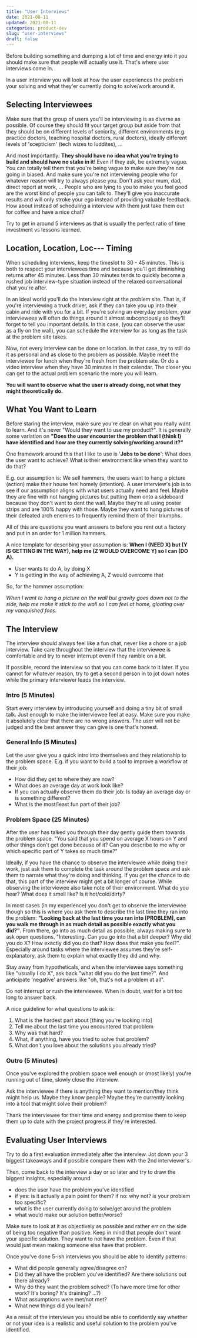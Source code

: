 ```yaml
---
title: "User Interviews"
date: 2021-08-11
updated: 2021-08-11
categories: product-dev
slug: "user-interviews"
draft: false
---
```


Before building something and dumping a lot of time and energy into it you should make sure that people will actually use it. That's where user interviews come in.

In a user interview you will look at how the user experiences the problem your solving and what they'er currently doing to solve/work around it.

## Selecting Interviewees

Make sure that the group of users you'll be interviewing is as diverse as possible. Of course they should fit your target group but aside from that they should be on different levels of seniority, different environments (e.g. practice doctors, teaching hospital doctors, rural doctors), ideally different levels of 'scepticism' (tech wizes to luddites), ...

And most importantly: __They should have no idea what you're trying to build and should have no stake in it__! Even if they ask, be extremely vague. You can totally tell them that you're being vague to make sure they're not going in biased. And make sure you're not interviewing people who for whatever reason will try to always please you. Don't ask your mum, dad, direct report at work, ... People who are lying to you to make you feel good are the worst kind of people you can talk to. They'll give you inaccurate results and will only stroke your ego instead of providing valuable feedback. How about instead of scheduling a interview with them just take them out for coffee and have a nice chat?

Try to get in around 5 interviews as that is usually the perfect ratio of time investment vs lessons learned.

## Location, Location, Loc--- Timing

When scheduling interviews, keep the timeslot to 30 - 45 minutes. This is both to respect your interviewees time and because you'll get diminishing returns after 45 minutes. Less than 30 minutes tends to quickly become a rushed job interview-type situation instead of the relaxed conversational chat you're after.

In an ideal world you'll do the interview right at the problem site. That is, if you're interviewing a truck driver, ask if they can take you up into their cabin and ride with you for a bit. If you're solving an everyday problem, your interviewees will often do things around it almost subconciously so they'll forget to tell you important details. In this case, (you can observe the user as a fly on the wall), you can schedule the interview for as long as the task at the problem site takes.

Now, not every interview can be done on location. In that case, try to still do it as personal and as close to the problem as possible. Maybe meet the interviewee for lunch when they're fresh from the problem site. Or do a video interview when they have 30 minutes in their calendar. The closer you can get to the actual problem scenario the more you will learn.

__You will want to observe what the user is already doing, not what they might theoretically do.__

## What You Want to Learn

Before staring the interview, make sure you're clear on what you really want to learn. And it's never "Would they want to use my product?". It is generally some variation on __"Does the user encounter the problem that I (think I) have identified and how are they currently solving/working around it?"__

One framework around this that I like to use is '__Jobs to be done__': What does the user want to achieve? What is their environment like when they want to do that?

E.g. our assumption is: We sell hammers, the users want to hang a picture (action) make their house feel homely (intention). A user interview's job is to see if our assumption aligns with what users actually need and feel. Maybe they are fine with not hanging pictures but putting them onto a sideboard because they don't want to dent the wall. Maybe they're all using poster strips and are 100% happy with those. Maybe they want to hang pictures of their defeated arch enemies to frequently remind them of their triumphs.

All of this are questions you want answers to before you rent out a factory and put in an order for 1 million hammers.

A nice template for describing your assumption is:
__When I (NEED X) but (Y IS GETTING IN THE WAY), help me (Z WOULD OVERCOME Y) so I can (DO A).__

  * User wants to do A, by doing X
  * Y is getting in the way of achieving A, Z would overcome that

So, for the hammer assumption:

_When I want to hang a picture on the wall but gravity goes down not to the side, help me make it stick to the wall so I can feel at home, gloating over my vanquished foes._


## The Interview

The interview should always feel like a fun chat, never like a chore or a job interview. Take care throughout the interview that the interviewee is comfortable and try to never interrupt even if they ramble on a bit.

If possible, record the interview so that you can come back to it later. If you cannot for whatever reason, try to get a second person in to jot down notes while the primary interviewer leads the interview.

### Intro (5 Minutes)

Start every interview by introducing yourself and doing a tiny bit of small talk. Just enough to make the interviewee feel at easy. Make sure you make it absolutely clear that there are no wrong answers. The user will not be judged and the best answer they can give is one that's honest.


### General Info (5 Minutes)

Let the user give you a quick intro into themselves and they relationship to the problem space. E.g. if you want to build a tool to improve a workflow at their job:
* How did they get to where they are now?
* What does an average day at work look like?
* If you can actually observe them do their job: Is today an average day or is something different?
* What is the most/least fun part of their job?

### Problem Space (25 Minutes)

After the user has talked you through their day gently guide them towards the problem space. "You said that you spend on average X hours on Y and other things don't get done because of it? Can you describe to me why or which specific part of Y takes so much time?" 

Ideally, if you have the chance to observe the interviewee while doing their work, just ask them to complete the task around the problem space and ask them to narrate what they're doing and thinking. If you get the chance to do that, this part of the interview might get a bit longer of course. While observing the interviewee also take note of their environment. What do you hear? What does it smell like? Is it hot/cold/dirty?

In most cases (in my experience) you don't get to observe the interviewee though so this is where you ask them to describe the last time they ran into the problem: __"Looking back at the last time you ran into [PROBLEM], can you walk me through in as much detail as possible exactly what you did?"__. From there, go into as much detail as possible, always making sure to ask open questions. "Interesting. Can you go into that a bit deeper? Why did you do X? How exactly did you do that? How does that make you feel?". Especially around tasks where the interviewee assumes they're self-explanatory, ask them to explain what exactly they did and why.

Stay away from hypotheticals, and when the interviewee says something like "usually I do X", ask back "what did you do the last time?". And anticipate 'negative' answers like "oh, that's not a problem at all".

Do not interrupt or rush the interviewee. When in doubt, wait for a bit too long to answer back.

A nice guideline for what questions to ask is: 

1. What is the hardest part about [thing you're looking into]
2. Tell me about the last time you encountered that problem
3. Why was that hard?
4. What, if anything, have you tried to solve that problem?
5. What don't you love about the solutions you already tried?

### Outro (5 Minutes)

Once you've explored the problem space well enough or (most likely) you're running out of time, slowly close the interview.

Ask the interviewee if there is anything they want to mention/they think might help us. Maybe they know people? Maybe they're currently looking into a tool that might solve their problem?

Thank the interviewee for their time and energy and promise them to keep them up to date with the project progress if they're interested.



## Evaluating User Interviews

Try to do a first evaluation immediately after the interview. Jot down your 3 biggest takeaways and if possible compare them with the 2nd interviewer's.

Then, come back to the interview a day or so later and try to draw the biggest insights, especially around
* does the user have the problem you've identified
* if yes: is it actually a pain point for them? if no: why not? is your problem too specific?
* what is the user currently doing to solve/get around the problem
* what would make our solution better/worse?

Make sure to look at it as objectively as possible and rather err on the side of being too negative than positive. Keep in mind that people don't want your specific solution. They want to not have the problem. Even if that would just mean making someone else have that problem.

Once you've done 5-ish interviews you should be able to identify patterns:
* What did people generally agree/disagree on?
* Did they all have the problem you've identified? Are there solutions out there already?
* Why do they want the problem solved? (To have more time for other work? It's boring? It's draining? ...?)
* What assumptions were met/not met?
* What new things did you learn?

As a result of the interviews you should be able to confidently say whether or not your idea is a realistic and useful solution to the problem you've identified.
